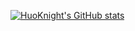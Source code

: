 [![HuoKnight's GitHub stats](https://github-readme-stats.vercel.app/api?username=anuraghazra)](https://github.com/anuraghazra/github-readme-stats)
